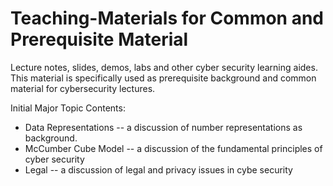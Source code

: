 # Teaching-Materials for Common and Prerequisite Material
Lecture notes, slides, demos, labs and other cyber security learning aides. This material is specifically used as prerequisite background and common material for cybersecurity lectures.


Initial Major Topic Contents:

- Data Representations -- a discussion of number representations as background.
- McCumber Cube Model -- a discussion of the fundamental principles of cyber security
- Legal -- a discussion of legal and privacy issues in cybe security

